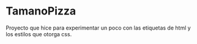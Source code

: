 # TamanoPizza
Proyecto que hice para experimentar un poco con las etiquetas de html y los estilos que otorga css.
